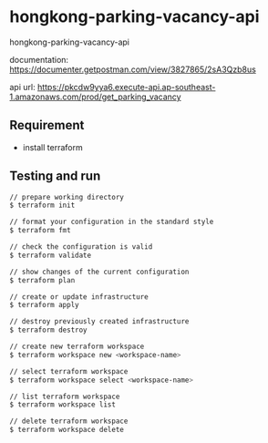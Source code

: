 # hongkong-parking-vacancy-api

hongkong-parking-vacancy-api

documentation: <https://documenter.getpostman.com/view/3827865/2sA3Qzb8us>

api url: <https://pkcdw9yya6.execute-api.ap-southeast-1.amazonaws.com/prod/get_parking_vacancy>

## Requirement

- install terraform

## Testing and run

```zsh
// prepare working directory
$ terraform init

// format your configuration in the standard style
$ terraform fmt

// check the configuration is valid
$ terraform validate

// show changes of the current configuration
$ terraform plan

// create or update infrastructure
$ terraform apply

// destroy previously created infrastructure
$ terraform destroy
```

```zsh
// create new terraform workspace
$ terraform workspace new <workspace-name>

// select terraform workspace
$ terraform workspace select <workspace-name>

// list terraform workspace
$ terraform workspace list

// delete terraform workspace
$ terraform workspace delete
```
